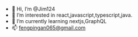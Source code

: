 - 👋 Hi, I’m @Jim124
- 👀 I’m interested in react,javascript,typescript,java.
- 🌱 I’m currently learning nextjs,GraphQL
- 📫 fengpingan065@gmail.com

<!---
Jim124/Jim124 is a ✨ special ✨ repository because its `README.md` (this file) appears on your GitHub profile.
You can click the Preview link to take a look at your changes.
--->
